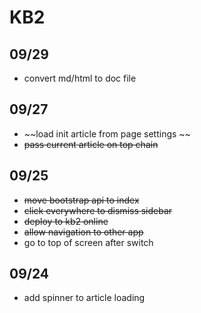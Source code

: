 # KB2

## 09/29

- convert md/html to doc file

## 09/27

- ~~load init article from page settings ~~
- ~~pass current article on top chain~~

## 09/25

- ~~move bootstrap api to index~~
- ~~click everywhere to dismiss sidebar~~
- ~~deploy to kb2 online~~
- ~~allow navigation to other app~~
- go to top of screen after switch

## 09/24 

- add spinner to article loading